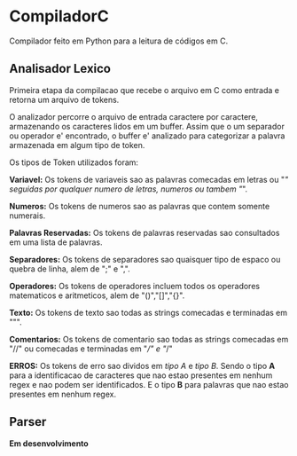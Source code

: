 # CompiladorC
Compilador feito em Python para a leitura de códigos em C.


## **Analisador Lexico**
Primeira etapa da compilacao que recebe o arquivo em C como entrada e retorna um arquivo de tokens.

O analizador percorre o arquivo de entrada caractere por caractere, armazenando os caracteres lidos em um buffer. Assim que o um separador ou operador e' encontrado, o buffer e' analizado para categorizar a palavra armazenada em algum tipo de token.

Os tipos de Token utilizados foram:

  **Variavel:**
  Os tokens de variaveis sao as palavras comecadas em letras ou "_" seguidas por qualquer numero de letras, numeros ou tambem "_".
  
  **Numeros:**
  Os tokens de numeros sao as palavras que contem somente numerais.
  
  **Palavras Reservadas:**
  Os tokens de palavras reservadas sao consultados em uma lista de palavras.
  
  **Separadores:**
  Os tokens de separadores sao quaisquer tipo de espaco ou quebra de linha, alem de ";" e ",".
  
  **Operadores:**
  Os tokens de operadores incluem todos os operadores matematicos e aritmeticos, alem de "()","[]","{}".
  
  **Texto:**
  Os tokens de texto sao todas as strings comecadas e terminadas em """.
  
  **Comentarios:**
  Os tokens de comentario sao todas as strings comecadas em "//" ou comecadas e terminadas em "*/" e "*/"
  
  **ERROS:**
  Os tokens de erro sao dividos em *tipo A* e *tipo B*. Sendo o tipo **A** para a identificacao de caracteres que   nao estao presentes em nenhum regex e nao podem ser identificados. E o tipo **B** para palavras que nao estao presentes em nenhum regex. 
  

## **Parser**
  **Em desenvolvimento**
  
